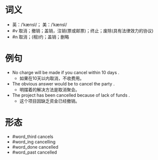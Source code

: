 # 词义
- 英：/ˈkænsl/； 美：/ˈkænsl/
- #v 取消；撤销；盖销，注销(票或邮票)；终止；废除(具有法律效力的协议)
- #n 取消；(相)约；盖销；删略
# 例句
- No charge will be made if you cancel within 10 days .
	- 如果在10天以内取消，不收费用。
- The obvious answer would be to cancel the party .
	- 明摆着的解决方法是取消聚会。
- The project has been cancelled because of lack of funds .
	- 这个项目因缺乏资金已经撤销。
# 形态
- #word_third cancels
- #word_ing cancelling
- #word_done cancelled
- #word_past cancelled

